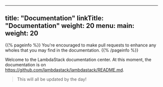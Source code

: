 
---
title: "Documentation"
linkTitle: "Documentation"
weight: 20
menu:
  main:
    weight: 20
---

{{% pageinfo %}}
You're encouraged to make pull requests to enhance any wholes that you may find in the documentation.
{{% /pageinfo %}}

Welcome to the LambdaStack documentation center. At this moment, the documentation is on https://github.com/lambdastack/lambdastack/README.md.

>This will all be updated by the day!
